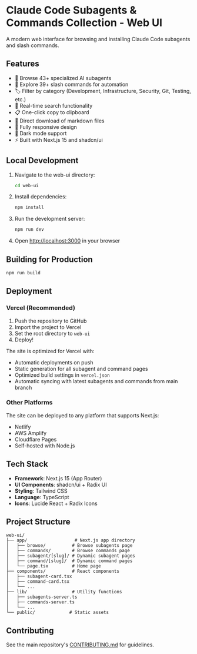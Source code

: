 # Claude Code Subagents & Commands Collection - Web UI

A modern web interface for browsing and installing Claude Code subagents and slash commands.

## Features

- 🤖 Browse 43+ specialized AI subagents
- 🔧 Explore 39+ slash commands for automation
- 🏷️ Filter by category (Development, Infrastructure, Security, Git, Testing, etc.)
- 🔎 Real-time search functionality
- 📋 One-click copy to clipboard
- 💾 Direct download of markdown files
- 📱 Fully responsive design
- 🌙 Dark mode support
- ⚡ Built with Next.js 15 and shadcn/ui

## Local Development

1. Navigate to the web-ui directory:
   ```bash
   cd web-ui
   ```

2. Install dependencies:
   ```bash
   npm install
   ```

3. Run the development server:
   ```bash
   npm run dev
   ```

4. Open [http://localhost:3000](http://localhost:3000) in your browser

## Building for Production

```bash
npm run build
```

## Deployment

### Vercel (Recommended)

1. Push the repository to GitHub
2. Import the project to Vercel
3. Set the root directory to `web-ui`
4. Deploy!

The site is optimized for Vercel with:
- Automatic deployments on push
- Static generation for all subagent and command pages
- Optimized build settings in `vercel.json`
- Automatic syncing with latest subagents and commands from main branch

### Other Platforms

The site can be deployed to any platform that supports Next.js:
- Netlify
- AWS Amplify
- Cloudflare Pages
- Self-hosted with Node.js

## Tech Stack

- **Framework**: Next.js 15 (App Router)
- **UI Components**: shadcn/ui + Radix UI
- **Styling**: Tailwind CSS
- **Language**: TypeScript
- **Icons**: Lucide React + Radix Icons

## Project Structure

```
web-ui/
├── app/                  # Next.js app directory
│   ├── browse/          # Browse subagents page
│   ├── commands/        # Browse commands page
│   ├── subagent/[slug]/ # Dynamic subagent pages
│   ├── command/[slug]/  # Dynamic command pages
│   └── page.tsx         # Home page
├── components/          # React components
│   ├── subagent-card.tsx
│   ├── command-card.tsx
│   └── ...
├── lib/                 # Utility functions
│   ├── subagents-server.ts
│   ├── commands-server.ts
│   └── ...
└── public/             # Static assets
```

## Contributing

See the main repository's [CONTRIBUTING.md](../CONTRIBUTING.md) for guidelines.